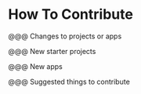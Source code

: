 # How To Contribute

@@@ Changes to projects or apps

@@@ New starter projects

@@@ New apps

@@@ Suggested things to contribute
